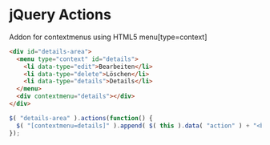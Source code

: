 jQuery Actions
==============
Addon for contextmenus using HTML5 menu[type=context]
```html
<div id="details-area">
  <menu type="context" id="details">
    <li data-type="edit">Bearbeiten</li>
    <li data-type="delete">Löschen</li>
    <li data-type="details">Details</li>
  </menu>
  <div contextmenu="details"></div>
</div>
```
```javascript
$( "details-area" ).actions(function() {
  $( "[contextmenu=details]" ).append( $( this ).data( "action" ) + "<br />" );
});
```
